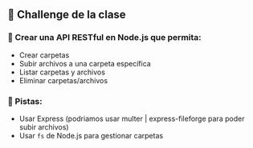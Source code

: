 ## 🧪 Challenge de la clase

### 🎯 Crear una API RESTful en Node.js que permita:
- Crear carpetas
- Subir archivos a una carpeta específica
- Listar carpetas y archivos
- Eliminar carpetas/archivos

### 🧩 Pistas:
- Usar Express (podriamos usar multer | express-fileforge  para poder subir archivos)
- Usar `fs` de Node.js para gestionar carpetas


